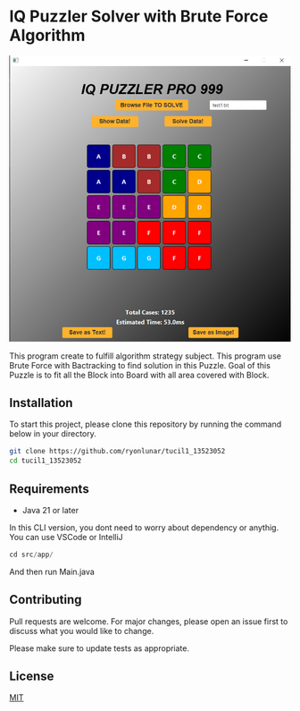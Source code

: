 # IQ Puzzler Solver with Brute Force Algorithm

![Image](https://github.com/ryonlunar/tucil1_13523052/blob/main/test/solution/assets.png)

This program create to fulfill algorithm strategy subject. This program use Brute Force with Bactracking to find solution in this Puzzle. Goal of this Puzzle is to fit all the Block into Board with all area covered with Block.

## Installation

To start this project, please clone this repository by running the command below in your directory.

```bash
git clone https://github.com/ryonlunar/tucil1_13523052
cd tucil1_13523052
```

## Requirements
- Java 21 or later

In this CLI version, you dont need to worry about dependency or anythig. You can use VSCode or IntelliJ

```python
cd src/app/
```
And then run Main.java

## Contributing

Pull requests are welcome. For major changes, please open an issue first
to discuss what you would like to change.

Please make sure to update tests as appropriate.

## License

[MIT](https://choosealicense.com/licenses/mit/)
